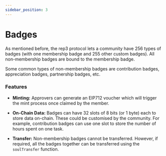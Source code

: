 ```yaml
---
sidebar_position: 3
---
```


# Badges

As mentioned before, the rep3 protocol lets a community have 256 types of badges (with one membership badge and 255 other custom badges). All non-membership badges are bound to the membership badge.

Some common types of non-membership badges are contribution badges, appreciation badges, partnership badges, etc.

### Features

- **Minting:** Approvers can generate an EIP712 voucher which will trigger the mint process once claimed by the member.

- **On-Chain Data:** Badges can have 32 slots of 8 bits (or 1 byte) each to store data on-chain. These could be customised by the community. For example, contribution badges can use one slot to store the number of hours spent on one task.

- **Transfer:** Non-membership badges cannot be transferred. However, if required, all the badges together can be transferred using the `soulTransfer` function.